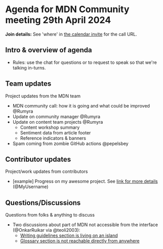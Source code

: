 # Agenda for MDN Community meeting 29th April 2024

**Join details:** See 'where' in [the calendar invite](https://calendar.google.com/calendar/u/0/embed?src=c_4656dd7c36825e2be115c0e7992191d550d16edcec37151eb6018581f654727b@group.calendar.google.com) for the call URL.

## Intro & overview of agenda

- Rules: use the chat for questions or to request to speak so that we're talking in-turns.

## Team updates

Project updates from the MDN team

- MDN community call: how it is going and what could be improved @Rumyra
- Update on community manager @Rumyra
- Update on content team projects @Rumyra
  - Content workshop summary
  - Sentiment data from article footer
  - Reference indicators & banners
- Spam coming from zombie GitHub actions @pepelsbey

## Contributor updates

Project/work updates from contributors

- [example] Progress on my awesome project. See [link for more details](https://github.com/mdn/community-meetings) (@MyUsername)

## Questions/Discussions

Questions from folks & anything to discuss

- Two discussions about part of MDN not accessible from the interface (@OnkarRuikar via @teoli2003):
  - [Writing guidelines section is living on an island](https://github.com/orgs/mdn/discussions/661)
  - [Glossary section is not reachable directly from anywhere](https://github.com/orgs/mdn/discussions/662)

